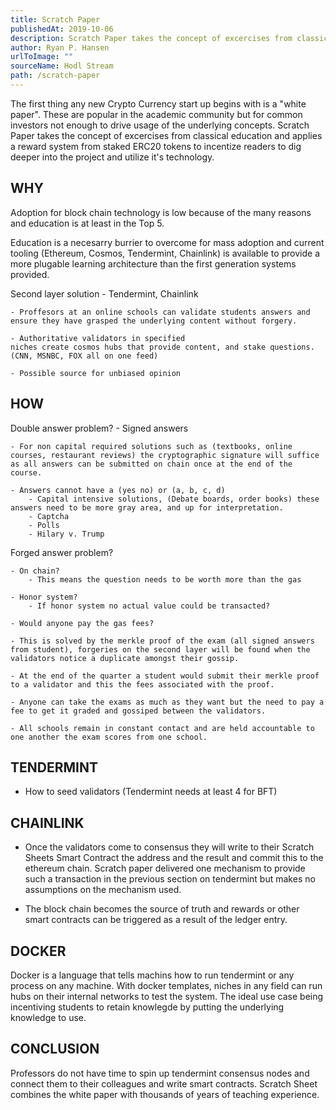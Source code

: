 ```yaml
---
title: Scratch Paper
publishedAt: 2019-10-06
description: Scratch Paper takes the concept of excercises from classical education and applies a reward system from staked ERC20 tokens to incentize readers to dig deeper into the project and utilize it's technology.
author: Ryan P. Hansen
urlToImage: ""
sourceName: Hodl Stream
path: /scratch-paper
---
```

The first thing any new Crypto Currency start up begins with is a "white paper". These are popular in the academic community but for common investors not enough to drive usage of the underlying concepts. Scratch Paper takes the concept of excercises from classical education and applies a reward system from staked ERC20 tokens to incentize readers to dig deeper into the project and utilize it's technology.

## WHY

Adoption for block chain technology is low because of the many reasons and education is at least in the Top 5. 

Education is a necesarry burrier to overcome for mass adoption and current tooling (Ethereum, Cosmos, Tendermint, Chainlink) is available to provide a more plugable learning architecture than the first generation systems provided.

Second layer solution - Tendermint, Chainlink

    - Proffesors at an online schools can validate students answers and ensure they have grasped the underlying content without forgery. 

    - Authoritative validators in specified 
    niches create cosmos hubs that provide content, and stake questions. (CNN, MSNBC, FOX all on one feed)

    - Possible source for unbiased opinion

## HOW

Double answer problem? - Signed answers
    
    - For non capital required solutions such as (textbooks, online courses, restaurant reviews) the cryptographic signature will suffice as all answers can be submitted on chain once at the end of the course.

    - Answers cannot have a (yes no) or (a, b, c, d)  
        - Capital intensive solutions, (Debate boards, order books) these answers need to be more gray area, and up for interpretation.
        - Captcha
        - Polls
        - Hilary v. Trump

Forged answer problem? 

    - On chain?
        - This means the question needs to be worth more than the gas

    - Honor system?
        - If honor system no actual value could be transacted?

    - Would anyone pay the gas fees?
    
    - This is solved by the merkle proof of the exam (all signed answers from student), forgeries on the second layer will be found when the validators notice a duplicate amongst their gossip.

    - At the end of the quarter a student would submit their merkle proof to a validator and this the fees associated with the proof.

    - Anyone can take the exams as much as they want but the need to pay a fee to get it graded and gossiped between the validators.

    - All schools remain in constant contact and are held accountable to one another the exam scores from one school.


## TENDERMINT

- How to seed validators (Tendermint needs at least 4 for BFT)

## CHAINLINK

- Once the validators come to consensus they will write to their Scratch Sheets Smart Contract the address and the result and commit this to the ethereum chain. Scratch paper delivered one mechanism to provide such a transaction in the previous section on tendermint but makes no assumptions on the mechanism used.

- The block chain becomes the source of truth and rewards or other smart contracts can be triggered as a result of the ledger entry.

## DOCKER

Docker is a language that tells machins how to run tendermint or any process on any machine. With docker templates, niches in any field can run hubs on their internal networks to test the system. The ideal use case being incentiving students to retain knowlegde by putting the underlying knowledge to use.

## CONCLUSION

Professors do not have time to spin up tendermint consensus nodes and connect them to their colleagues and write smart contracts. Scratch Sheet combines the white paper with thousands of years of teaching experience.